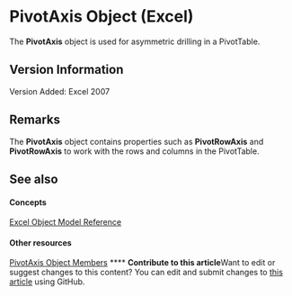 
# PivotAxis Object (Excel)

The  **PivotAxis** object is used for asymmetric drilling in a PivotTable.


## Version Information

Version Added: Excel 2007 


## Remarks

The  **PivotAxis** object contains properties such as **PivotRowAxis** and **PivotRowAxis** to work with the rows and columns in the PivotTable.


## See also


#### Concepts


 [Excel Object Model Reference](11ea8598-8a20-92d5-f98b-0da04263bf2c.md)
#### Other resources


 [PivotAxis Object Members](b6c83c38-d8f8-2d5f-7216-0501ad87225f.md)
****   **Contribute to this article**Want to edit or suggest changes to this content? You can edit and submit changes to  [this article](https://github.com/jhershey00/VBA_Excel_Test/OpenXMLCon/articles/f8f4fbef-5cf7-1615-2ed3-7c90ab6c82f6.md) using GitHub.

